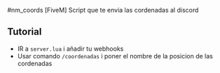 #nm_coords
[FiveM] Script que te envia las cordenadas al discord

## Tutorial
* IR a `server.lua` i añadir tu webhooks
* Usar comando `/coordenadas` i poner el nombre de la posicion de las cordenadas 
